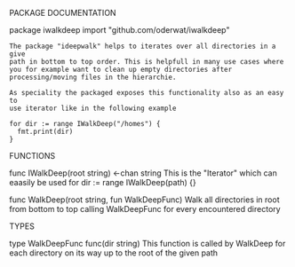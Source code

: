PACKAGE DOCUMENTATION

package iwalkdeep
    import "github.com/oderwat/iwalkdeep"

    The package "ideepwalk" helps to iterates over all directories in a give
    path in bottom to top order. This is helpfull in many use cases where
    you for example want to clean up empty directories after
    processing/moving files in the hierarchie.

    As speciality the packaged exposes this functionality also as an easy to
    use iterator like in the following example

	for dir := range IWalkDeep("/homes") {
	  fmt.print(dir)
	}


FUNCTIONS

func IWalkDeep(root string) <-chan string
    This is the "Iterator" which can eaasily be used for dir := range
    IWalkDeep(path) {}

func WalkDeep(root string, fun WalkDeepFunc)
    Walk all directories in root from bottom to top calling WalkDeepFunc for
    every encountered directory


TYPES

type WalkDeepFunc func(dir string)
    This function is called by WalkDeep for each directory on its way up to
    the root of the given path




